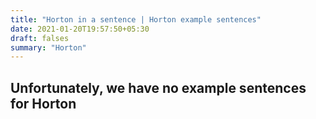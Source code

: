 ```yaml
---
title: "Horton in a sentence | Horton example sentences"
date: 2021-01-20T19:57:50+05:30
draft: falses
summary: "Horton"
---
```

## Unfortunately, we have no example sentences for Horton                 
